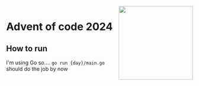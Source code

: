 <img align="right" src="https://github.com/vitorestevam/adventofcode2023/assets/55667307/01a3e503-411c-4dbc-bc6a-aec9537a1008" width="200"/>

# Advent of code 2024

## How to run

I'm using Go so.... `go run {day}/main.go` should do the job by now
